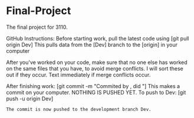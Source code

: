 # Final-Project
The final project for 3110.

GitHub Instructions:
  Before starting work, pull the latest code using
    [git pull origin Dev]
  This pulls data from the [Dev] branch to the [origin] in your computer
  
  After you've worked on your code, make sure that no one else has worked on the same files that you have, to avoid merge
  conflicts. I will sort these out if they occur. Text immediately if merge conflicts occur.
  
  After finishing work:
    [git commit -m "Commited by <NAME>, did <THINGS>"]
  This makes a commit on your computer. NOTHING IS PUSHED YET. To push to Dev:
    [git push -u origin Dev]
    
    The commit is now pushed to the development branch Dev.
  
  
